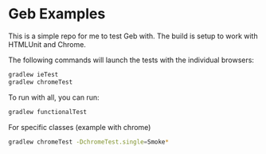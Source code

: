 Geb Examples
=========

This is a simple repo for me to test Geb with. The build is setup to work with HTMLUnit and Chrome. 

The following commands will launch the tests with the individual browsers:

```sh
gradlew ieTest
gradlew chromeTest
```
To run with all, you can run:

```sh
gradlew functionalTest
```
For specific classes (example with chrome)
```sh
gradlew chromeTest -DchromeTest.single=Smoke*
```